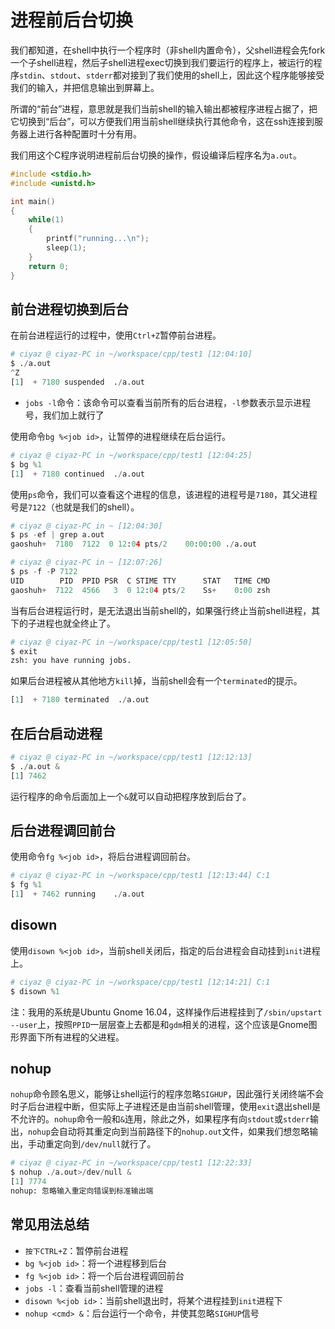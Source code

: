 # 进程前后台切换

我们都知道，在shell中执行一个程序时（非shell内置命令），父shell进程会先fork一个子shell进程，然后子shell进程exec切换到我们要运行的程序上，被运行的程序`stdin`、`stdout`、`stderr`都对接到了我们使用的shell上，因此这个程序能够接受我们的输入，并把信息输出到屏幕上。

所谓的“前台”进程，意思就是我们当前shell的输入输出都被程序进程占据了，把它切换到“后台”，可以方便我们用当前shell继续执行其他命令，这在ssh连接到服务器上进行各种配置时十分有用。

我们用这个C程序说明进程前后台切换的操作，假设编译后程序名为`a.out`。
```c
#include <stdio.h>
#include <unistd.h>

int main()
{
	while(1)
	{
		printf("running...\n");
		sleep(1);
	}
	return 0;
}
```

## 前台进程切换到后台

在前台进程运行的过程中，使用`Ctrl+Z`暂停前台进程。
```python
# ciyaz @ ciyaz-PC in ~/workspace/cpp/test1 [12:04:10]
$ ./a.out
^Z
[1]  + 7180 suspended  ./a.out
```

* `jobs -l`命令：该命令可以查看当前所有的后台进程，`-l`参数表示显示进程号，我们加上就行了

使用命令`bg %<job id>`，让暂停的进程继续在后台运行。
```python
# ciyaz @ ciyaz-PC in ~/workspace/cpp/test1 [12:04:25]
$ bg %1
[1]  + 7180 continued  ./a.out
```

使用`ps`命令，我们可以查看这个进程的信息，该进程的进程号是`7180`，其父进程号是`7122`（也就是我们的shell）。
```python
# ciyaz @ ciyaz-PC in ~ [12:04:30]
$ ps -ef | grep a.out
gaoshuh+  7180  7122  0 12:04 pts/2    00:00:00 ./a.out

# ciyaz @ ciyaz-PC in ~ [12:07:26]
$ ps -f -P 7122      
UID        PID  PPID PSR  C STIME TTY      STAT   TIME CMD
gaoshuh+  7122  4566   3  0 12:04 pts/2    Ss+    0:00 zsh
```

当有后台进程运行时，是无法退出当前shell的，如果强行终止当前shell进程，其下的子进程也就全终止了。
```python
# ciyaz @ ciyaz-PC in ~/workspace/cpp/test1 [12:05:50]
$ exit
zsh: you have running jobs.
```

如果后台进程被从其他地方`kill`掉，当前shell会有一个`terminated`的提示。
```python
[1]  + 7180 terminated  ./a.out
```

## 在后台启动进程

```python
# ciyaz @ ciyaz-PC in ~/workspace/cpp/test1 [12:12:13]
$ ./a.out &
[1] 7462
```

运行程序的命令后面加上一个`&`就可以自动把程序放到后台了。

## 后台进程调回前台

使用命令`fg %<job id>`，将后台进程调回前台。
```python
# ciyaz @ ciyaz-PC in ~/workspace/cpp/test1 [12:13:44] C:1
$ fg %1
[1]  + 7462 running    ./a.out
```

## disown

使用`disown %<job id>`，当前shell关闭后，指定的后台进程会自动挂到`init`进程上。
```python
# ciyaz @ ciyaz-PC in ~/workspace/cpp/test1 [12:14:21] C:1
$ disown %1
```

注：我用的系统是Ubuntu Gnome 16.04，这样操作后进程挂到了`/sbin/upstart --user`上，按照`PPID`一层层查上去都是和`gdm`相关的进程，这个应该是Gnome图形界面下所有进程的父进程。

## nohup

`nohup`命令顾名思义，能够让shell运行的程序忽略`SIGHUP`，因此强行关闭终端不会时子后台进程中断，但实际上子进程还是由当前shell管理，使用`exit`退出shell是不允许的。`nohup`命令一般和`&`连用，除此之外，如果程序有向`stdout`或`stderr`输出，`nohup`会自动将其重定向到当前路径下的`nohup.out`文件，如果我们想忽略输出，手动重定向到`/dev/null`就行了。

```python
# ciyaz @ ciyaz-PC in ~/workspace/cpp/test1 [12:22:33]
$ nohup ./a.out>/dev/null &
[1] 7774
nohup: 忽略输入重定向错误到标准输出端
```

## 常见用法总结

* `按下CTRL+Z`：暂停前台进程
* `bg %<job id>`：将一个进程移到后台
* `fg %<job id>`：将一个后台进程调回前台
* `jobs -l`：查看当前shell管理的进程
* `disown %<job id>`：当前shell退出时，将某个进程挂到`init`进程下
* `nohup <cmd> &`：后台运行一个命令，并使其忽略`SIGHUP`信号
